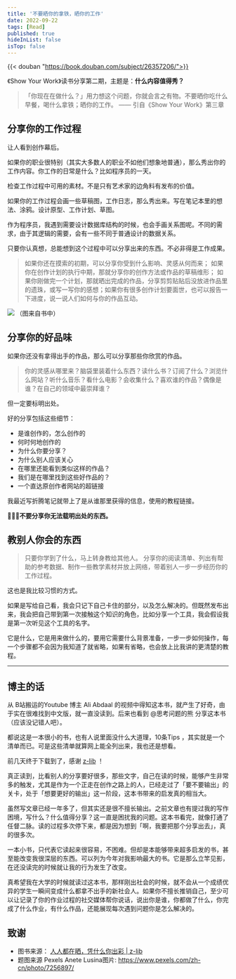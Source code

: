 ```yaml
---
title: '不要晒你的拿铁，晒你的工作'
date: 2022-09-22
tags: [Read]
published: true
hideInList: false
isTop: false
---
```


{{< douban "https://book.douban.com/subject/26357206/">}}

《Show Your Work》读书分享第二期，主题是：**什么内容值得秀？**

> 「你现在在做什么？」用力想这个问题，你就会言之有物。不要晒你吃什么早餐，喝什么拿铁；晒你的工作。
> —— 引自《Show Your Work》第三章

<!--more-->

## 分享你的工作过程

让人看到创作幕后。

如果你的职业很特别（其实大多数人的职业不如他们想象地普通），那么秀出你的工作内容。你工作的日常是什么？比如程序员的一天。

检查工作过程中可用的素材。不是只有艺术家的边角料有发布的价值。

如果你的工作过程会画一些草稿图，工作日志，那么秀出来。写在笔记本里的想法、涂鸦。设计原型、工作计划、草图。

作为程序员，我遇到需要设计数据库结构的时候，也会手画关系图呢。不同的需求，由于其逻辑的需要，会有一些不同于普通设计的数据关系。

只要你认真想，总能想到这个过程中可以分享出来的东西。不必非得是工作成果。


> 如果你还在摸索的初期，可以分享你受到什么影响、灵感从何而来；
> 如果你在创作计划的执行中期，那就分享你的创作方法或作品的草稿维形；
> 如果你刚做完一个计划，那就晒出完成的作品，分享剪剪贴贴后没放进作品里的遗珠，或写一写你的感想；如果你有很多创作计划要面世，也可以报告一下进度，说一说人们如何与你的作品互动。

![](https://s2.loli.net/2022/09/19/fYcN3vGQX9jRCKd.png)
（图来自书中）

## 分享你的好品味

如果你还没有拿得出手的作品，那么可以分享那些你欣赏的作品。

> 你的灵感从哪里来？脑袋里装着什么东西？读什么书？订阅了什么？浏览什么网站？听什么音乐？看什么电影？会收集什么？喜欢谁的作品？偶像是谁？在自己的领域中最崇拜谁？

但一定要标明出处。

好的分享包括这些细节：
- 是谁创作的，怎么创作的
- 何时何地创作的
- 为什么你要分享？
- 为什么别人应该关心
- 在哪里还能看到类似这样的作品？
- 我们是在哪里找到这些好作品的？
- 一个直达原创作者网站的超链接

我最近写折腾笔记就带上了是从谁那里获得的信息，使用的教程链接。

**🙅🏻‍♀️不要分享你无法载明出处的东西。**

## 教别人你会的东西


> 只要你学到了什么，马上转身教给其他人。
> 分享你的阅读清单、列出有帮助的参考数据、制作一些教学素材并放上网络，带着别人一步一步经历你的工作过程。

这也是我比较习惯的方式。

如果是写给自己看，我会只记下自己卡住的部分，以及怎么解决的。但既然发布出来，我会把自己带到第一次接触这个知识的角色，比如分享一个工具，我会假设我是第一次听见这个工具的名字。

它是什么，它是用来做什么的，要用它需要什么背景准备，一步一步如何操作，每一个步骤都不会因为我知道了就省略，如果有省略，也会放上比我讲的更清楚的教程。

---

## 博主的话

从 B站搬运的Youtube 博主 Ali Abdaal 的视频中得知这本书，就产生了好奇，由于实在很难找到中文版，就一直没读到。后来也看到 @思考问题的熊 分享这本书（应该没记错人吧）。

都说这是一本很小的书，也有人说里面没什么大道理，10条Tips ，其实就是一个清单而已。可是这些清单就算网上能全列出来，我也还是想看。

前几天终于下载到了，感谢 [z-lib](http://1lib.domains) ！

真正读到，比看别人的分享要好很多，那些文字，自己在读的时候，能够产生非常多的触发，尤其是作为一个正走在创作之路上的人，已经走过了「要不要输出」的关卡，处于「想要更好的输出」这一阶段，这本书带来的启发真的相当大。

虽然写文章已经一年多了，但其实还是很不擅长输出。之前文章也有提过我的写作困境，写什么？什么值得分享？这一直是困扰我的问题。这本书看完，就像打通了任督二脉。读的过程多次停下来，都是因为想到「啊，我要把那个分享出去」，真的很多次。

一本小书，只代表它读起来很容易，不困难。但却是本能够带来超多启发的书，甚至能改变我很深层的东西。可以列为今年对我影响最大的书。它是那么立竿见影，在还没读完的时候就让我的行为发生了改变。

真希望我在大学的时候就读过这本书，那样刚出社会的时候，就不会从一个成绩优异的学生一瞬间变成什么都拿不出手的新社会人。如果你不擅长推销自己，至少可以让记录了你的作业过程的社交媒体帮你说话，说出你是谁，你都做了什么，你完成了什么作业，有什么作品，还能展现每次遇到问题你是怎么解决的。

## 致谢

- 图书来源： [人人都在晒，凭什么你出彩 | z-lib](https://zh.b-ok.global/book/16891106/82bd12)
- 题图来源 Pexels Anete Lusina图片: https://www.pexels.com/zh-cn/photo/7256897/